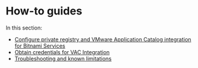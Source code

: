 # How-to guides

In this section:

- [Configure private registry and VMware Application Catalog integration for Bitnami Services](configure-private-reg-integration.hbs.md)
- [Obtain credentials for VAC Integration](obtain-credentials-for-vac-integration.hbs.md)
- [Troubleshooting and known limitations](../../services-toolkit/how-to-guides/troubleshooting.hbs.md#stk-debug-dynamic-provisioning)
